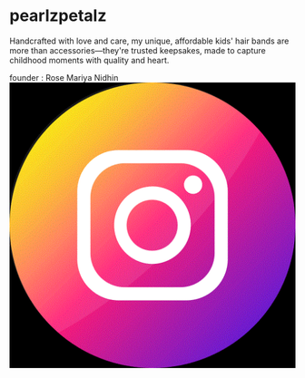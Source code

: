# pearlzpetalz

Handcrafted with love and care, my unique, affordable kids' hair bands are more than accessories—they're trusted keepsakes, made to capture childhood moments with quality and heart.

founder : Rose Mariya Nidhin 
<br>
<a href="https://www.instagram.com/pearlz_petalz"><img src="images/instagram.webp"></a>
